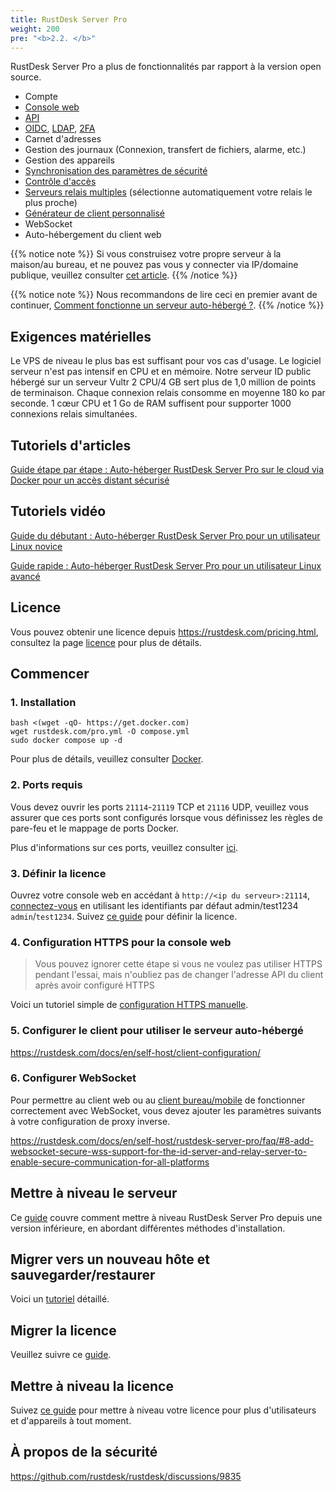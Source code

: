 ```yaml
---
title: RustDesk Server Pro
weight: 200
pre: "<b>2.2. </b>"
---
```


RustDesk Server Pro a plus de fonctionnalités par rapport à la version open source.

- Compte
- [Console web](https://rustdesk.com/docs/en/self-host/rustdesk-server-pro/console/)
- [API](https://github.com/rustdesk/rustdesk/wiki/FAQ#api-of-rustdesk-server-pro)
- [OIDC](https://rustdesk.com/docs/en/self-host/rustdesk-server-pro/oidc/), [LDAP](https://rustdesk.com/docs/en/self-host/rustdesk-server-pro/ldap/), [2FA](https://rustdesk.com/docs/en/self-host/rustdesk-server-pro/2fa/)
- Carnet d'adresses
- Gestion des journaux (Connexion, transfert de fichiers, alarme, etc.)
- Gestion des appareils
- [Synchronisation des paramètres de sécurité](https://rustdesk.com/docs/en/self-host/rustdesk-server-pro/strategy/)
- [Contrôle d'accès](https://rustdesk.com/docs/en/self-host/rustdesk-server-pro/permissions/)
- [Serveurs relais multiples](https://rustdesk.com/docs/en/self-host/rustdesk-server-pro/relay/) (sélectionne automatiquement votre relais le plus proche)
- [Générateur de client personnalisé](https://rustdesk.com/docs/en/self-host/client-configuration/#1-custom-client-generator-pro-only)
- WebSocket
- Auto-hébergement du client web

{{% notice note %}}
Si vous construisez votre propre serveur à la maison/au bureau, et ne pouvez pas vous y connecter via IP/domaine publique, veuillez consulter [cet article](https://rustdesk.com/docs/en/self-host/nat-loopback-issues/).
{{% /notice %}}

{{% notice note %}}
Nous recommandons de lire ceci en premier avant de continuer, [Comment fonctionne un serveur auto-hébergé ?](/docs/en/self-host/#how-does-self-hosted-server-work).
{{% /notice %}}

## Exigences matérielles

Le VPS de niveau le plus bas est suffisant pour vos cas d'usage. Le logiciel serveur n'est pas intensif en CPU et en mémoire. Notre serveur ID public hébergé sur un serveur Vultr 2 CPU/4 GB sert plus de 1,0 million de points de terminaison. Chaque connexion relais consomme en moyenne 180 ko par seconde. 1 cœur CPU et 1 Go de RAM suffisent pour supporter 1000 connexions relais simultanées.

## Tutoriels d'articles
[Guide étape par étape : Auto-héberger RustDesk Server Pro sur le cloud via Docker pour un accès distant sécurisé](https://www.linkedin.com/pulse/step-by-step-guide-self-host-rustdesk-server-pro-cloud-montinaro-fwnmf/)

## Tutoriels vidéo

[Guide du débutant : Auto-héberger RustDesk Server Pro pour un utilisateur Linux novice](https://www.youtube.com/watch?v=MclmfYR3frk)

[Guide rapide : Auto-héberger RustDesk Server Pro pour un utilisateur Linux avancé](https://youtu.be/gMKFEziajmo)


## Licence

Vous pouvez obtenir une licence depuis https://rustdesk.com/pricing.html, consultez la page [licence](https://rustdesk.com/docs/en/self-host/rustdesk-server-pro/license/) pour plus de détails.

## Commencer
### 1. Installation

```
bash <(wget -qO- https://get.docker.com)
wget rustdesk.com/pro.yml -O compose.yml
sudo docker compose up -d
```

Pour plus de détails, veuillez consulter [Docker](/docs/en/self-host/rustdesk-server-pro/installscript/docker/).

### 2. Ports requis

Vous devez ouvrir les ports `21114`-`21119` TCP et `21116` UDP, veuillez vous assurer que ces ports sont configurés lorsque vous définissez les règles de pare-feu et le mappage de ports Docker.

Plus d'informations sur ces ports, veuillez consulter [ici](/docs/en/self-host/rustdesk-server-oss/install/#ports).

### 3. Définir la licence

Ouvrez votre console web en accédant à `http://<ip du serveur>:21114`, [connectez-vous](/docs/en/self-host/rustdesk-server-pro/console/#log-in) en utilisant les identifiants par défaut admin/test1234 `admin`/`test1234`. Suivez [ce guide](/docs/en/self-host/rustdesk-server-pro/license/#set-license) pour définir la licence.

### 4. Configuration HTTPS pour la console web

> Vous pouvez ignorer cette étape si vous ne voulez pas utiliser HTTPS pendant l'essai, mais n'oubliez pas de changer l'adresse API du client après avoir configuré HTTPS

Voici un tutoriel simple de [configuration HTTPS manuelle](https://rustdesk.com/docs/en/self-host/rustdesk-server-pro/faq/#set-up-https-for-web-console-manually).

### 5. Configurer le client pour utiliser le serveur auto-hébergé

https://rustdesk.com/docs/en/self-host/client-configuration/

### 6. Configurer WebSocket

Pour permettre au client web ou au [client bureau/mobile](/docs/en/self-host/client-configuration/advanced-settings/#allow-websocket) de fonctionner correctement avec WebSocket, vous devez ajouter les paramètres suivants à votre configuration de proxy inverse.

https://rustdesk.com/docs/en/self-host/rustdesk-server-pro/faq/#8-add-websocket-secure-wss-support-for-the-id-server-and-relay-server-to-enable-secure-communication-for-all-platforms


## Mettre à niveau le serveur

Ce [guide](https://rustdesk.com/docs/en/self-host/rustdesk-server-pro/faq/#there-is-a-new-version-of-rustdesk-server-pro-out-how-can-i-upgrade) couvre comment mettre à niveau RustDesk Server Pro depuis une version inférieure, en abordant différentes méthodes d'installation.

## Migrer vers un nouveau hôte et sauvegarder/restaurer

Voici un [tutoriel](https://github.com/rustdesk/rustdesk-server-pro/discussions/184) détaillé.

## Migrer la licence

Veuillez suivre ce [guide](https://rustdesk.com/docs/en/self-host/rustdesk-server-pro/license/#invoices-license-retrieval-and-migration).

## Mettre à niveau la licence

Suivez [ce guide](/docs/en/self-host/rustdesk-server-pro/license/#renewupgrade-license) pour mettre à niveau votre licence pour plus d'utilisateurs et d'appareils à tout moment.

## À propos de la sécurité

https://github.com/rustdesk/rustdesk/discussions/9835